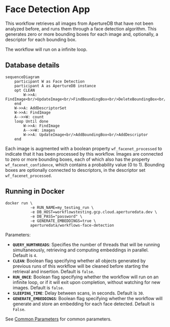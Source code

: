 # Face Detection App

This workflow retrieves all images from ApertureDB that have not been analyzed before, and runs them through a face detection algorithm.
This generates zero or more bounding boxes for each image and, optionally, a descriptor for each bounding box.

The workflow will run on a infinite loop.

## Database details

```mermaid
sequenceDiagram
    participant W as Face Detection
    participant A as ApertureDB instance
    opt CLEAN
        W->>A: FindImage<br/>UpdateImage<br/>FindBoundingBox<br/>DeleteBoundingBox<br/>DeleteDescriptorSet
    end
    W->>A: AddDescriptorSet
    W->>A: FindImage
    A-->>W: count
    loop Until done
        W->>A: FindImage
        A-->>W: images
        W->>A: UpdateImage<br/>AddBoundingBox<br/>AddDescriptor
    end
```

Each image is augmented with a boolean property `wf_facenet_processed` to indicate that it has been processed by this workflow. Images are connected to zero or more bounding boxes, each of which also has the property `wf_facenet_confidence`, which contains a probability value (0 to 1). Bounding boxes are optionally connected to descriptors, in the descriptor set `wf_facenet_processed`.

## Running in Docker

```
docker run \
           -e RUN_NAME=my_testing_run \
           -e DB_HOST=workflowstesting.gcp.cloud.aperturedata.dev \
           -e DB_PASS="password" \
           -e GENERATE_EMBEDDINGS=true \
           aperturedata/workflows-face-detection
```

Parameters: 
* **`QUERY_NUMTHREADS`**: Specifies the number of threads that will be running simultaneously,
retrieving and computing embeddings in parallel. Default is `4`.
* **`CLEAN`**: Boolean flag specifying whether all objects generated by previous runs
of this workflow will be cleaned before starting the retrieval and insertion.
Default is `false`.
* **`RUN_ONCE`**: Boolean flag specifying whether the workflow will run on an infinite
loop, or if it will exit upon completion, without watching for new images.
Default is `false`.
* **`SLEEPING_TIME`**: Delay between scans, in seconds. Default is `30`.
* **`GENERATE_EMBEDDINGS`**: Boolean flag specifying whether the workflow will generate and
store an embedding for each face detected. Default is `False`.


See [Common Parameters](../../README.md#common-parameters) for common parameters.
